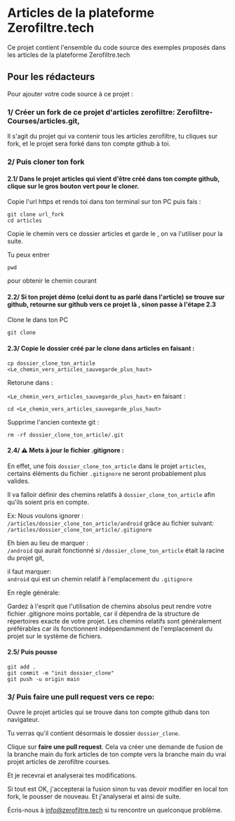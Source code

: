 # Articles de la plateforme Zerofiltre.tech

Ce projet contient l'ensemble du code source des exemples proposés dans les articles de la plateforme Zerofiltre.tech


## Pour les rédacteurs

Pour ajouter votre code source à ce projet :

### 1/ Créer un fork de ce projet d'articles zerofiltre:  Zerofiltre-Courses/articles.git, 
Il s'agit du projet qui va contenir tous les articles zerofiltre, tu cliques sur fork, et le projet sera forké dans ton compte github à toi.


### 2/ Puis cloner ton fork

#### 2.1/ Dans le projet articles qui vient d'être créé dans ton compte github, clique sur le gros bouton vert pour le cloner.
Copie l'url https et rends toi dans ton terminal sur ton PC puis fais :
```
git clone url_fork
cd articles
```

Copie le chemin vers ce dossier articles et garde le , on va l'utiliser pour la suite.

Tu peux entrer 
```
pwd
```

 pour obtenir le chemin courant


#### 2.2/ Si ton projet démo (celui dont tu as parlé dans l'article) se trouve sur github, retourne sur github vers ce projet là , sinon passe à l'étape 2.3

Clone le dans ton PC 
```
git clone
```


#### 2.3/ Copie le dossier créé par le clone dans articles en faisant : 

```
cp dossier_clone_ton_article <Le_chemin_vers_articles_sauvegarde_plus_haut>
```

Retorune dans  :

`<Le_chemin_vers_articles_sauvegarde_plus_haut>` en faisant : 

```
cd <Le_chemin_vers_articles_sauvegarde_plus_haut>
```

Supprime l'ancien contexte git : 
```
rm -rf dossier_clone_ton_article/.git
```

#### 2.4/ ⚠️ Mets à jour le fichier .gitignore :  

En effet, une fois `dossier_clone_ton_article` dans le projet `articles`, certains éléments du fichier `.gitignore` ne seront probablement plus valides.  

Il va falloir définir des chemins relatifs à `dossier_clone_ton_article` afin qu'ils soient pris en compte.  

Ex: Nous voulons ignorer :   
`/articles/dossier_clone_ton_article/android`
grâce au fichier suivant:   
`/articles/dossier_clone_ton_article/.gitignore`

Eh bien au lieu de marquer :   
`/android` qui aurait fonctionné si `/dossier_clone_ton_article` était la racine du projet git, 

il faut marquer:  
`android` qui est un chemin relatif à l'emplacement du `.gitignore`

En règle générale: 

Gardez à l'esprit que l'utilisation de chemins absolus peut rendre votre fichier .gitignore moins portable, car il dépendra de la structure de répertoires exacte de votre projet. Les chemins relatifs sont généralement préférables car ils fonctionnent indépendamment de l'emplacement du projet sur le système de fichiers.

#### 2.5/ Puis pousse 

```
git add . 
git commit -m "init dossier_clone"
git push -u origin main

```

### 3/ Puis faire une pull request vers ce repo: 

Ouvre  le projet articles qui se trouve dans ton compte github dans ton navigateur. 

Tu verras qu'il contient désormais le dossier `dossier_clone`. 

Clique sur **faire une pull request**. Cela va créer une demande de fusion de la branche main du fork articles de ton compte  vers la branche main du vrai projet articles de zerofiltre courses.

Et je recevrai et analyserai tes modifications. 

Si tout est OK, j'accepterai la fusion sinon tu vas devoir modifier en local ton fork, le pousser de nouveau. Et j'analyserai et ainsi de suite.

Écris-nous à info@zerofiltre.tech si tu rencontre un quelconque problème.

